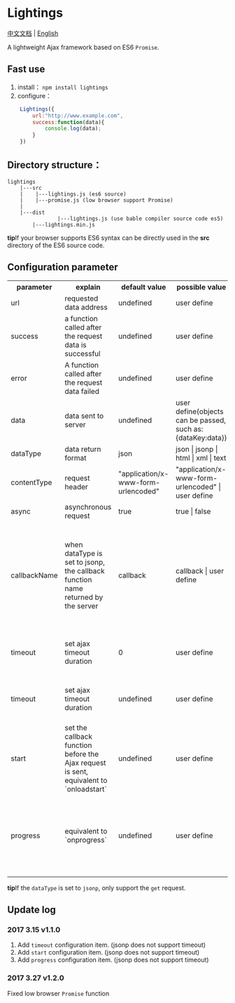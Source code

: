 # Lightings
[中文文档](https://github.com/JayZangwill/lightings/blob/master/doc/README-zh.md) | [English](https://github.com/JayZangwill/lightings/blob/master/README.md)

A lightweight Ajax framework based on ES6 `Promise`.

## Fast use

1. install： `npm install lightings`
2. configure：

```javascript
	Lightings({
		url:"http://www.example.com",
		success:function(data){
			console.log(data);
		}
	})
```

## Directory structure：

	lightings
		|---src
		|    |---lightings.js (es6 source)
		|    |---promise.js (low browser support Promise)
		|
		|---dist
	     	        |---lightings.js (use bable compiler source code es5)
		 	|---lightings.min.js
		 
**tip**If your browser supports ES6 syntax can be directly used in the **src** directory of the ES6 source code.

## Configuration parameter

<table>
	<tr>
		<th>parameter</th>
		<th>explain</th>
		<th>default value</th>
		<th>possible value</th>
		<th>remarks</th>
	</tr>
	<tr>
		<td>
			url
		</td>
		<td>
			requested data address
		</td>
		<td>
			undefined
		</td>
		<td>
			user define
		</td>
		<td>
			must
		</td>
	</tr>
	<tr>
		<td>
			success
		</td>
		<td>
			a function called after the request data is successful
		</td>
		<td>
			undefined
		</td>
		<td>
			user define
		</td>
		<td>
			must
		</td>
	</tr>
	<tr>
		<td>
			error
		</td>
		<td>
			A function called after the request data failed
		</td>
		<td>
			undefined
		</td>
		<td>
			user define
		</td>
		<td>
			depending on the user's situation
		</td>
	</tr>
	<tr>
		<td>
			data
		</td>
		<td>
			data sent to server
		</td>
		<td>
			undefined
		</td>
		<td>
			user define(objects can be passed, such as: {dataKey:data})
		</td>
		<td>
			must not
		</td>
	</tr>
	<tr>
		<td>
			dataType
		</td>
		<td>
			data return format
		</td>
		<td>
			json
		</td>
		<td>
			json | jsonp | html | xml | text
		</td>
		<td>
			must not
		</td>
	</tr>
	<tr>
		<td>
			contentType
		</td>
		<td>
			request header
		</td>
		<td>
			"application/x-www-form-urlencoded"
		</td>
		<td>
			"application/x-www-form-urlencoded" | user define
		</td>
		<td>
			must not
		</td>
	</tr>
	<tr>
		<td>
			async
		</td>
		<td>
			asynchronous request
		</td>
		<td>
			true
		</td>
		<td>
			true | false
		</td>
		<td>
			must not
		</td>
	</tr>
	<tr>
		<td>
			callbackName
		</td>
		<td>
			when dataType is set to jsonp, the callback function name returned by the server
		</td>
		<td>
			callback
		</td>
		<td>
			callback | user define
		</td>
		<td>
			when dataTpye is jsonp and the callback function name returned by the server is not callback
		</td>
	</tr>
	<tr>
		<td>
			timeout
		</td>
		<td>
			set ajax timeout duration
		</td>
		<td>
			0
		</td>
		<td>
			 user define
		</td>
		<td>
			jsonp temporarily does not support timeout
		</td>
	</tr>
	<tr>
		<td>
			timeout
		</td>
		<td>
			set ajax timeout duration
		</td>
		<td>
			undefined
		</td>
		<td>
			 user define
		</td>
		<td>
			jsonp temporarily does not support timeout
		</td>
	</tr>
	<tr>
		<td>
			start
		</td>
		<td>
			set the callback function before the Ajax request is sent, equivalent to `onloadstart`
		</td>
		<td>
			undefined
		</td>
		<td>
			 user define
		</td>
		<td>
			jsonp temporarily does not support start
		</td>
	</tr>
	<tr>
		<td>
			progress
		</td>
		<td>
			equivalent to `onprogress`
		</td>
		<td>
			undefined
		</td>
		<td>
			 user define
		</td>
		<td>
			jsonp temporarily does not support progress and ie10 browser can not be used
		</td>
	</tr>
</table>

**tip**If the `dataType` is set to `jsonp`, only support the `get` request.

## Update log

### 2017 3.15 v1.1.0

1. Add `timeout` configuration item. (jsonp does not support timeout)
2. Add `start` configuration item. (jsonp does not support timeout)
3. Add `progress` configuration item. (jsonp does not support timeout)

### 2017 3.27 v1.2.0

Fixed low browser `Promise` function
